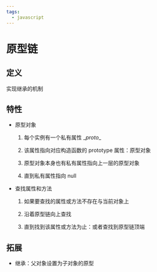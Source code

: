 ```yaml
---
tags:
  - javascript
---
```

# 原型链

## 定义

实现继承的机制

## 特性

- 原型对象

   1. 每个实例有一个私有属性 \__proto_\_

   2. 该属性指向对应构造函数的 prototype 属性：原型对象

   3. 原型对象本身也有私有属性指向上一层的原型对象

   4. 直到私有属性指向 null

- 查找属性和方法

   1. 如果要查找的属性或方法不存在与当前对象上

   2. 沿着原型链向上查找

   3. 直到找到该属性或方法为止：或者查找到原型链顶端

## 拓展

- 继承：父对象设置为子对象的原型
